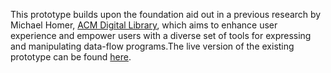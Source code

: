 This prototype builds upon the foundation aid out in a previous research by Michael Homer, [ACM Digital Library](https://doi.org/10.1145/3594671.3594681), which aims  to enhance user experience and empower users with a diverse set of tools for expressing and manipulating data-flow programs.The live version of the existing prototype can be found [here](https://mwh.nz/demos/px2023).